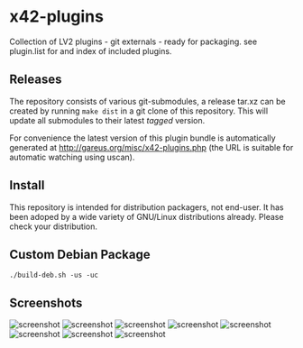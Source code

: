x42-plugins
===========

Collection of LV2 plugins - git externals - ready for packaging.
see plugin.list for and index of included plugins.

Releases
--------

The repository consists of various git-submodules, a release tar.xz
can be created by running `make dist` in a git clone of this repository.
This will update all submodules to their latest *tagged* version.

For convenience the latest version of this plugin bundle is automatically
generated at http://gareus.org/misc/x42-plugins.php (the URL is suitable
for automatic watching using uscan).

Install
-------

This repository is intended for distribution packagers, not end-user.
It has been adoped by a wide variety of GNU/Linux distributions already.
Please check your distribution.

Custom Debian Package
---------------------

```
./build-deb.sh -us -uc
```

Screenshots
-----------

![screenshot](https://raw.github.com/x42/meters.lv2/master/doc/LV2ebur128.png "EBU R128 Meter GUI")
![screenshot](https://raw.github.com/x42/meters.lv2/master/doc/LV2meters.png "Various Needle Meters in Ardour")
![screenshot](https://raw.github.com/x42/meters.lv2/master/doc/spectr_and_goni.png "Spectum Analyzer and Stereo Phase Scope")
![screenshot](https://raw.github.com/x42/tuna.lv2/master/img/tuna2.png "Tuna with Spectrum display")
![screenshot](https://raw.github.com/x42/sisco.lv2/master/img/sisco4.png "Four Channel Variant")
![screenshot](https://raw.github.com/x42/balance.lv2/master/doc/screenshot_ui.png "Built-in openGL GUI")
![screenshot](https://raw.github.com/x42/xfade.lv2/master/screenshot_ardour.png "Ardour3 and xfade.lv2")
![screenshot](https://raw.github.com/x42/fil4.lv2/master/img/fil4_v2.png "Parametric EQ")
